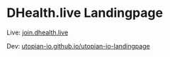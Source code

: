 # DHealth.live Landingpage

Live: [join.dhealth.live](http://join.dhealth.live)

Dev: [utopian-io.github.io/utopian-io-landingpage](https://utopian-io.github.io/utopian-io-landingpage)
